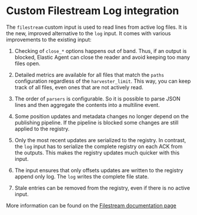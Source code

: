 # Custom Filestream Log integration

The `filestream` custom input is used to read lines from active log files. It is the
new, improved alternative to the `log` input. It comes with various improvements
to the existing input:

1. Checking of `close_*` options happens out of band. Thus, if an output is blocked,
Elastic Agent can close the reader and avoid keeping too many files open.

2. Detailed metrics are available for all files that match the `paths` configuration
regardless of the `harvester_limit`. This way, you can keep track of all files,
even ones that are not actively read.

3. The order of `parsers` is configurable. So it is possible to parse JSON lines and then
aggregate the contents into a multiline event.

4. Some position updates and metadata changes no longer depend on the publishing pipeline.
If the pipeline is blocked some changes are still applied to the registry.

5. Only the most recent updates are serialized to the registry. In contrast, the `log` input
has to serialize the complete registry on each ACK from the outputs. This makes the registry updates
much quicker with this input.

6. The input ensures that only offsets updates are written to the registry append only log.
The `log` writes the complete file state.

7. Stale entries can be removed from the registry, even if there is no active input.

More information can be found on the [Filestream documentation page](https://www.elastic.co/guide/en/beats/filebeat/current/filebeat-input-filestream.html)